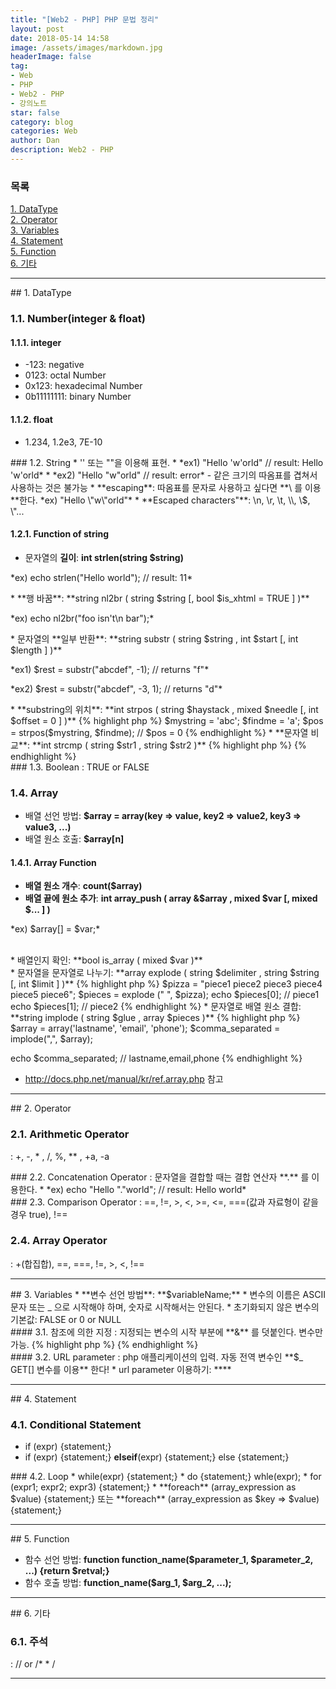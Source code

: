 ```yaml
---
title: "[Web2 - PHP] PHP 문법 정리"
layout: post
date: 2018-05-14 14:58
image: /assets/images/markdown.jpg
headerImage: false
tag:
- Web
- PHP
- Web2 - PHP
- 강의노트
star: false
category: blog
categories: Web
author: Dan
description: Web2 - PHP
---
```

### 목록
<a href="#one">1. DataType</a><br>
<a href="#two">2. Operator</a><br>
<a href="#three">3. Variables</a><br>
<a href="#four">4. Statement</a><br>
<a href="#five">5. Function</a><br>
<a href="#six">6. 기타</a><br>

---
<div id="one"></div>
## 1. DataType

### 1.1. Number(integer & float)
#### 1.1.1. integer
* -123: negative
* 0123: octal Number
* 0x123: hexadecimal Number
* 0b11111111: binary Number

#### 1.1.2. float
* 1.234, 1.2e3, 7E-10

<div class="breaker"></div>
### 1.2. String
* '' 또는 ""을 이용해 표현.
* *ex1) "Hello 'w'orld" // result: Hello 'w'orld*
* *ex2) "Hello "w"orld" // result: error* - 같은 크기의 따옴표를 겹쳐서 사용하는 것은 불가능
* **escaping**: 따옴표를 문자로 사용하고 싶다면 <span class="evidence-purple">**\ 를 이용**</span>한다. *ex) "Hello \"w\"orld"*
* **Escaped characters"**: \n, \r, \t, \\, \$, \"...

#### 1.2.1. Function of string
* 문자열의 **길이**: <span class="evidence-purple">**int strlen(string $string)**</span>
<p> *ex) echo strlen("Hello world"); // result: 11*</p>
* **행 바꿈**: <span class="evidence-purple">**string nl2br ( string $string [, bool $is_xhtml = TRUE ] )**</span>
<p>*ex) echo nl2br("foo isn't\n bar");*</p>
* 문자열의 **일부 반환**: <span class="evidence-purple">**string substr ( string $string , int $start [, int $length ] )**</span>
<p>*ex1) $rest = substr("abcdef", -1); // returns "f"*</p><p>*ex2) $rest = substr("abcdef", -3, 1); // returns "d"*</p>
* **substring의 위치**: <span class="evidence-purple">**int strpos ( string $haystack , mixed $needle [, int $offset = 0 ] )**</span>
{% highlight php %}
$mystring = 'abc';
$findme   = 'a';
$pos = strpos($mystring, $findme); // $pos = 0
{% endhighlight %}
* **문자열 비교**: <span class="evidence-purple">**int strcmp ( string $str1 , string $str2 )**</span>
{% highlight php %}
<?php
$var1 = "Hello";
$var2 = "hello";
if (strcmp($var1, $var2) !== 0) {
    echo '$var1 is not equal to $var2 in a case sensitive string comparison';
}
?>
{% endhighlight %}

<div class="breaker"></div>
### 1.3. Boolean
: TRUE or FALSE

### 1.4. Array
* 배열 선언 방법: <span class="evidence-purple">**$array = array(key  => value, key2 => value2, key3 => value3, ...)**</span>
* 배열 원소 호출: <span class="evidence-purple">**$array[n]**</span>

#### 1.4.1. Array Function
* **배열 원소 개수**: <span class="evidence-purple">**count($array)**</span>
* **배열 끝에 원소 추가**: <span class="evidence-purple">**int array_push ( array &$array , mixed $var [, mixed $... ] )**</span>
<p>*ex) $array[] = $var;*</p>
<br>
* 배열인지 확인: <span class="evidence-purple">**bool is_array ( mixed $var )**</span>
<br>
* 문자열을 문자열로 나누기: <span class="evidence-purple">**array explode ( string $delimiter , string $string [, int $limit ] )**</span>
{% highlight php %}
$pizza  = "piece1 piece2 piece3 piece4 piece5 piece6";
$pieces = explode (" ", $pizza);
echo $pieces[0]; // piece1
echo $pieces[1]; // piece2
{% endhighlight %}
* 문자열로 배열 원소 결합: <span class="evidence-purple">**string implode ( string $glue , array $pieces )**</span>
{% highlight php %}
$array = array('lastname', 'email', 'phone');
$comma_separated = implode(",", $array);

echo $comma_separated; // lastname,email,phone
{% endhighlight %}
* http://docs.php.net/manual/kr/ref.array.php 참고

---
<div id="two"></div>
## 2. Operator

### 2.1. Arithmetic Operator
: +, -, * , /, %, ** , +a, -a

<div class="breaker"></div>
### 2.2. Concatenation Operator
: 문자열을 결합할 때는 결합 연산자 **.** 를 이용한다.
* *ex)  echo "Hello "."world"; // result: Hello world*

<div class="breaker"></div>
### 2.3. Comparison Operator
: ==, !=, >, <, >=, <=, ===(값과 자료형이 같을 경우 true), !==

### 2.4. Array Operator
: +(합집합), ==, ===, !=, >, <, !==

---
<div id="three"></div>
## 3. Variables
* **변수 선언 방법**: <span class="evidence-purple">**$variableName;**</span>
* 변수의 이름은 ASCII 문자 또는 _ 으로 시작해야 하며, 숫자로 시작해서는 안된다.
* 초기화되지 않은 변수의 기본값: FALSE or 0 or NULL

<div class="breaker"></div>
#### 3.1. 참조에 의한 지정
: 지정되는 변수의 시작 부분에 **&** 를 덧붙인다. 변수만 가능.
{% highlight php %}
<?php
$foo = 'Bob';              // Assign the value 'Bob' to $foo
$bar = &$foo;              // Reference $foo via $bar.
$bar = "My name is $bar";  // Alter $bar...
echo $bar;
echo $foo;                 // $foo is altered too.
?>
{% endhighlight %}

<div class="breaker"></div>
#### 3.2. URL parameter
: php 애플리케이션의 입력. 자동 전역 변수인 **$_ GET[] 변수를 이용** 한다!
* url parameter 이용하기: <span class="evidence-purple">**<?php echo $_GET['variableName']; ?>**</span>

---
<div id="four"></div>
## 4. Statement

### 4.1. Conditional Statement
* if (expr) {statement;}
* if (expr) {statement;} **elseif**(expr) {statement;} else {statement;}

<div class="breaker"></div>
### 4.2. Loop
* while(expr) {statement;}
* do {statement;} whle(expr);
* for (expr1; expr2; expr3) {statement;}
* <span class="evidence-purple">**foreach** (array_expression as $value) {statement;}</span> 또는 <span class="evidence-purple">**foreach** (array_expression as $key => $value) {statement;}</span>

---
<div id="five"></div>
## 5. Function

* 함수 선언 방법:  <span class="evidence-purple">**function function_name($parameter_1, $parameter_2, ...) {return $retval;}**</span>
* 함수 호출 방법: <span class="evidence-purple">**function_name($arg_1, $arg_2, ...);**</span>


---
<div id="six"></div>
## 6. 기타

### 6.1. 주석
: // or /* * /


---
